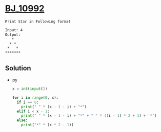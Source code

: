 # [BJ_10992](https://acmicpc.net/problem/10992)

```en
Print Star in Following format
```

```txt
Input: 4
Output:
   *
  * *
 *   *
*******
```

## Solution

* py

  ```py
  x = int(input())

  for i in range(0, x):
    if i == 0:
      print(" " * (x - 1 - i) + "*")
    elif i < x - 1:
      print(" " * (x - 1 - i) + "*" + " " * ((i - 1) * 2 + 1) + '*')
    else:
      print("*" * (x * 2 - 1))
  ```
